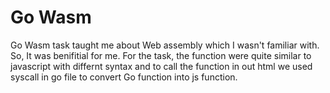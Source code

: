 # Go Wasm

Go Wasm  task taught me about Web assembly which I wasn't familiar with. So, It was benifitial for me. For the task, the function were quite similar to javascript with differnt syntax and to call the function in out html we used syscall in go file to convert Go function into js function.